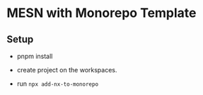 # MESN with Monorepo Template

## Setup

- pnpm install

- create project on the workspaces.

- run `npx add-nx-to-monorepo`

